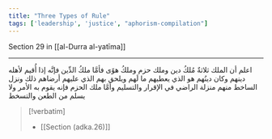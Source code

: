 ```yaml
---
title: "Three Types of Rule"
tags: ['leadership', 'justice', "aphorism-compilation"]
---
```


 Section 29 in [[al-Durra al-yatīma]]

---
اعلم أن الملك ثلاثةٌ مُلكُ دين وملك حزم وملكُ هوًى فأمَّا ملكُ الدِّين فإنَّه إذا أُقيم لأهله دينهم  وكان دينُهم هو الذي يعطيهم ما لَهم ويلحق بهم الذي عليهم أرضاهم ذلك ونزل الساخط منهم منزلة الراضي في الإقرار والتسليم وأمَّا ملك الحزم فإنه يقوم به الأمر ولا يسلم من الطعن والتسخط

> [!verbatim]
> - [[Section (adka.26)]]
